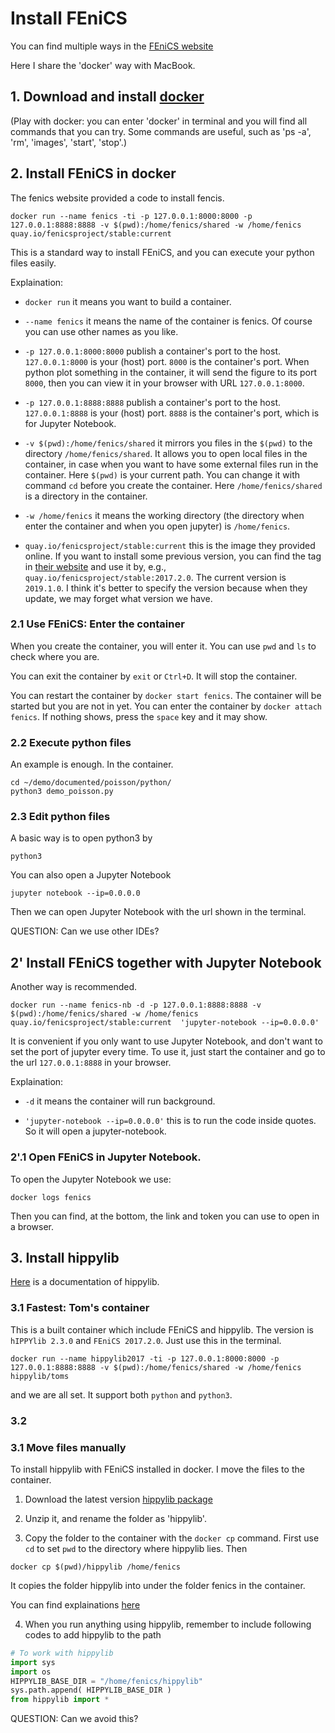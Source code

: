 # Install FEniCS

You can find multiple ways in the [FEniCS website](https://fenicsproject.org/download/)

Here I share the 'docker' way with MacBook. 

## 1. Download and install [docker](https://www.docker.com/products/docker-desktop)

(Play with docker: you can enter 'docker' in terminal and you will find all commands that you can try.
Some commands are useful, such as 'ps -a', 'rm', 'images', 'start', 'stop'.)


## 2. Install FEniCS in docker
The fenics website provided a code to install fencis.
```
docker run --name fenics -ti -p 127.0.0.1:8000:8000 -p 127.0.0.1:8888:8888 -v $(pwd):/home/fenics/shared -w /home/fenics quay.io/fenicsproject/stable:current
```
This is a standard way to install FEniCS, and you can execute your python files easily. 

Explaination:
* `docker run` 
it means you want to build a container.

* `--name fenics` 
it means the name of the container is fenics. Of course you can use other names as you like.

* `-p 127.0.0.1:8000:8000` 
publish a container's port to the host. 
`127.0.0.1:8000` is your (host) port. `8000` is the container's port.
When python plot something in the container, it will send the figure to its port `8000`, then you can view it in your browser with URL `127.0.0.1:8000`.

* `-p 127.0.0.1:8888:8888`
publish a container's port to the host. 
`127.0.0.1:8888` is your (host) port. `8888` is the container's port, which is for Jupyter Notebook.

* `-v $(pwd):/home/fenics/shared` 
it mirrors you files in the `$(pwd)` to the directory `/home/fenics/shared`. 
It allows you to open local files in the container, in case when you want to have some external files run in the container. 
Here `$(pwd)` is your current path. You can change it with command `cd` before you create the container. 
Here `/home/fenics/shared` is a directory in the container.

* `-w /home/fenics`
it means the working directory (the directory when enter the container and when you open jupyter) is `/home/fenics`. 

* `quay.io/fenicsproject/stable:current`
this is the image they provided online. 
If you want to install some previous version, you can find the tag in [their website](quay.io/fenicsproject/) 
and use it by, e.g., `quay.io/fenicsproject/stable:2017.2.0`.
The current version is `2019.1.0`. 
I think it's better to specify the version because when they update, we may forget what version we have.

### 2.1 Use FEniCS: Enter the container
When you create the container, you will enter it. 
You can use `pwd` and `ls` to check where you are. 

You can exit the container by `exit` or `Ctrl+D`. It will stop the container.

You can restart the container by `docker start fenics`. 
The container will be started but you are not in yet. 
You can enter the container by `docker attach fenics`. 
If nothing shows, press the `space` key and it may show.

### 2.2 Execute python files
An example is enough. 
In the container.
```
cd ~/demo/documented/poisson/python/
python3 demo_poisson.py
```

### 2.3 Edit python files
A basic way is to open python3 by 
```
python3
```

You can also open a Jupyter Notebook
```
jupyter notebook --ip=0.0.0.0 
```
Then we can open Jupyter Notebook with the url shown in the terminal.

QUESTION: Can we use other IDEs?

## 2' Install FEniCS together with Jupyter Notebook
Another way is recommended.
```
docker run --name fenics-nb -d -p 127.0.0.1:8888:8888 -v $(pwd):/home/fenics/shared -w /home/fenics quay.io/fenicsproject/stable:current  'jupyter-notebook --ip=0.0.0.0'
```
It is convenient if you only want to use Jupyter Notebook, and don't want to set the port of jupyter every time.
To use it, just start the container and go to the url `127.0.0.1:8888` in your browser.

Explaination:
* `-d` 
it means the container will run background.

* `'jupyter-notebook --ip=0.0.0.0'` this is to run the code inside quotes. So it will open a jupyter-notebook.


### 2'.1 Open FEniCS in Jupyter Notebook.
To open the Jupyter Notebook we use:  
```
docker logs fenics  
```
Then you can find, at the bottom, the link and token you can use to open in a browser.


## 3. Install hippylib
[Here](https://hippylib.github.io/documentation/) is a documentation of hippylib.

### 3.1 Fastest: Tom's container
This is a built container which include FEniCS and hippylib. 
The version is `hIPPYlib 2.3.0` and `FEniCS 2017.2.0`.
Just use this in the terminal.
```
docker run --name hippylib2017 -ti -p 127.0.0.1:8000:8000 -p 127.0.0.1:8888:8888 -v $(pwd):/home/fenics/shared -w /home/fenics hippylib/toms
```
and we are all set. It support both `python` and `python3`.

### 3.2 

### 3.1 Move files manually

To install hippylib with FEniCS installed in docker. I move the files to the container.

1. Download the latest version [hippylib package](https://hippylib.github.io/download/)

2. Unzip it, and rename the folder as 'hippylib'.

3. Copy the folder to the container with the `docker cp` command. First use `cd` to set `pwd` to the directory where hippylib lies. Then
```
docker cp $(pwd)/hippylib /home/fenics
```

It copies the folder hippylib into under the folder fenics in the container.

You can find explainations [here](https://docs.docker.com/engine/reference/commandline/cp/)

4. When you run anything using hippylib, remember to include following codes to add hippylib to the path
```python
# To work with hippylib
import sys
import os
HIPPYLIB_BASE_DIR = "/home/fenics/hippylib"
sys.path.append( HIPPYLIB_BASE_DIR )
from hippylib import *
```
QUESTION: Can we avoid this?

